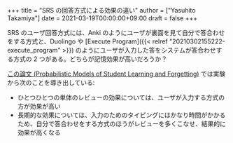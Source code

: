 +++
title = "SRS の回答方式による効果の違い"
author = ["Yasuhito Takamiya"]
date = 2021-03-19T00:00:00+09:00
draft = false
+++

SRS のユーザ回答方式には、Anki のようにユーザが裏面を見て自分で答合わせをする方式と、Duolingo や [Execute Program]({{< relref "20210302155222-execute_program" >}}) のようにユーザが入力した答をシステムが答合わせする方式の 2 つがある。どちらが記憶効果が高いだろうか？

[この論文 (Probabilistic Models of Student Learning and Forgetting)](https://andymatuschak.org/files/papers/Lindsey%20-%20Probabilistic%20Models%20of%20Student%20Learning%20and%20Forge.pdf#page=163) では実験から次のことを導き出している:

-   ひとつひとつの単体のレビューの効果については、ユーザが入力する方式の方が効果が高い
-   長期的な効果については、入力のためのタイピングにはかなり時間がかかるため、自分で答合わせをする方式のほうがレビューを多くこなせ、結果的に効果が高くなる
